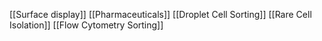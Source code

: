 [[Surface display]]
[[Pharmaceuticals]]
[[Droplet Cell Sorting]]
[[Rare Cell Isolation]]
[[Flow Cytometry Sorting]]
